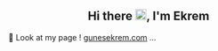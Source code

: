 
<h2 align="center">Hi there <img src="https://media.giphy.com/media/hvRJCLFzcasrR4ia7z/giphy.gif" width="20px">, I'm Ekrem</h2>

👯 Look at my page ! <a href="http://gunesekrem.com">gunesekrem.com</a>  ...

